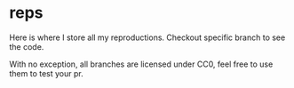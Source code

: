 # reps

Here is where I store all my reproductions.
Checkout specific branch to see the code.

With no exception, all branches are licensed under CC0,
feel free to use them to test your pr.
